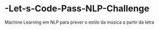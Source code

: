 # -Let-s-Code-Pass-NLP-Challenge
Machine Learning em NLP para prever o estilo da música a partir da letra
